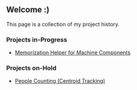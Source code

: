 ## Welcome :)

This page is a collection of my project history.

### Projects in-Progress

- [Memorization Helper for Machine Components](https://github.com/LucasLWH/MS2_Trainer)

### Projects on-Hold

- [People Counting (Centroid Tracking)](https://github.com/LucasLWH/ppl_count_legacy/blob/master/README.md)

